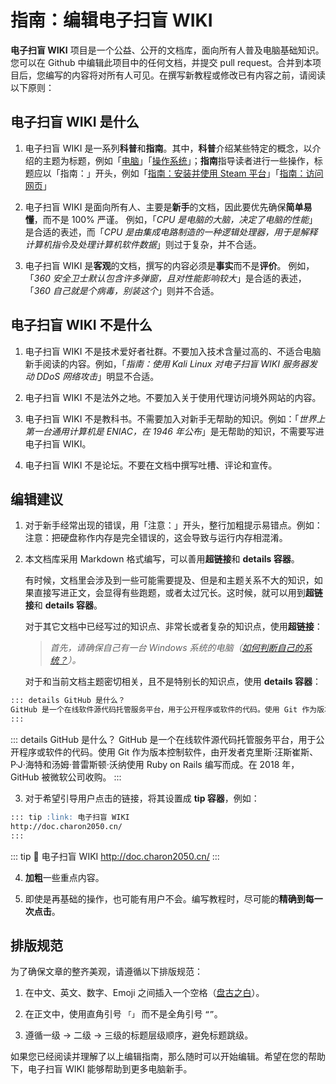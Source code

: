 # 指南：编辑电子扫盲 WIKI

**电子扫盲 WIKI** 项目是一个公益、公开的文档库，面向所有人普及电脑基础知识。您可以在 Github 中编辑此项目中的任何文档，并提交 pull request。合并到本项目后，您编写的内容将对所有人可见。在撰写新教程或修改已有内容之前，请阅读以下原则：

## 电子扫盲 WIKI 是什么

1. 电子扫盲 WIKI 是一系列**科普**和**指南**。其中，**科普**介绍某些特定的概念，以介绍的主题为标题，例如「[电脑](/concept/computer)」「[操作系统](/concept/os)」；**指南**指导读者进行一些操作，标题应以「指南：」开头，例如「[指南：安装并使用 Steam 平台](/tutorial/steam)」「[指南：访问网页](/tutorial/visit_web)」

2. 电子扫盲 WIKI 是面向所有人、主要是**新手**的文档，因此要优先确保**简单易懂**，而不是 100% 严谨。
   例如，「*CPU 是电脑的大脑，决定了电脑的性能*」是合适的表述，而「*CPU 是由集成电路制造的一种逻辑处理器，用于是解释计算机指令及处理计算机软件数据*」则过于复杂，并不合适。

3. 电子扫盲 WIKI 是**客观**的文档，撰写的内容必须是**事实**而不是**评价**。
   例如，「*360 安全卫士默认包含许多弹窗，且对性能影响较大*」是合适的表述，「*360 自己就是个病毒，别装这个*」则并不合适。

## 电子扫盲 WIKI 不是什么

1. 电子扫盲 WIKI 不是技术爱好者社群。不要加入技术含量过高的、不适合电脑新手阅读的内容。例如，「*指南：使用 Kali Linux 对电子扫盲 WIKI 服务器发动 DDoS 网络攻击*」明显不合适。

2. 电子扫盲 WIKI 不是法外之地。不要加入关于使用代理访问境外网站的内容。

3. 电子扫盲 WIKI 不是教科书。不需要加入对新手无帮助的知识。例如：「*世界上第一台通用计算机是 ENIAC，在 1946 年公布*」是无帮助的知识，不需要写进电子扫盲 WIKI。

4. 电子扫盲 WIKI 不是论坛。不要在文档中撰写吐槽、评论和宣传。

## 编辑建议

1. 对于新手经常出现的错误，用「注意：」开头，整行加粗提示易错点。例如：
   注意：把硬盘称作内存是完全错误的，这会导致与运行内存相混淆。

2. 本文档库采用 Markdown 格式编写，可以善用**超链接**和 **details 容器**。
   
   有时候，文档里会涉及到一些可能需要提及、但是和主题关系不大的知识，如果直接写进正文，会显得有些跑题，或者太过冗长。这时候，就可以用到**超链接**和 **details 容器**。
   
   对于其它文档中已经写过的知识点、非常长或者复杂的知识点，使用**超链接**：
   
   >  *首先，请确保自己有一台 Windows 系统的电脑（[如何判断自己的系统？](/concept/computer#操作系统)）。*
   
   对于和当前文档主题密切相关，且不是特别长的知识点，使用 **details 容器**：

```Markdown
::: details GitHub 是什么？
GitHub 是一个在线软件源代码托管服务平台，用于公开程序或软件的代码。使用 Git 作为版本控制软件，由开发者克里斯·汪斯崔斯、P·J·海特和汤姆·普雷斯顿·沃纳使用 Ruby on Rails 编写而成。在 2018 年，GitHub 被微软公司收购。
:::
```

::: details GitHub 是什么？
GitHub 是一个在线软件源代码托管服务平台，用于公开程序或软件的代码。使用 Git 作为版本控制软件，由开发者克里斯·汪斯崔斯、P·J·海特和汤姆·普雷斯顿·沃纳使用 Ruby on Rails 编写而成。在 2018 年，GitHub 被微软公司收购。
:::

3. 对于希望引导用户点击的链接，将其设置成 **tip 容器**，例如：

```Markdown
::: tip :link: 电子扫盲 WIKI
http://doc.charon2050.cn/
:::
```

::: tip :link: 电子扫盲 WIKI
http://doc.charon2050.cn/
:::

4. **加粗**一些重点内容。

5. 即使是再基础的操作，也可能有用户不会。编写教程时，尽可能的**精确到每一次点击**。

## 排版规范

为了确保文章的整齐美观，请遵循以下排版规范：

1. 在中文、英文、数字、Emoji 之间插入一个空格（[盘古之白](https://github.com/sparanoid/chinese-copywriting-guidelines/blob/master/README.md)）。

2. 在正文中，使用直角引号 ```「」``` 而不是全角引号 ```“”```。

3. 遵循一级 → 二级 → 三级的标题层级顺序，避免标题跳级。

如果您已经阅读并理解了以上编辑指南，那么随时可以开始编辑。希望在您的帮助下，电子扫盲 WIKI 能够帮助到更多电脑新手。
